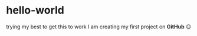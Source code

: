 # hello-world
trying my best to get this to work
I am creating my first project on **GitHub** :wink:
